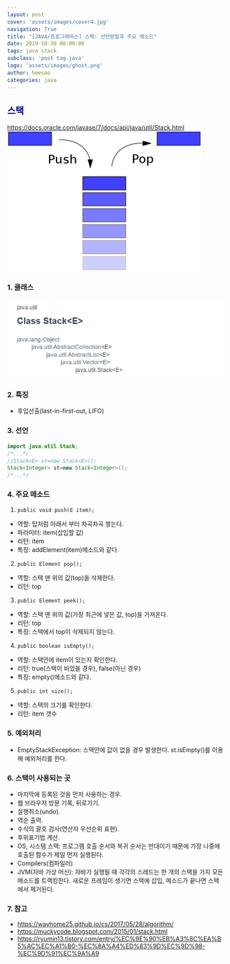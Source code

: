 ```yaml
---
layout: post
cover: 'assets/images/cover4.jpg'
navigation: True
title: "[JAVA/프로그래머스] 스택: 선언방법과 주요 메소드"
date: 2019-10-30 00:00:00
tags: java stack
subclass: 'post tag-java'
logo: 'assets/images/ghost.png'
author: heesoo
categories: java
---
```

## <span style="color:navy">스택</span>
<https://docs.oracle.com/javase/7/docs/api/java/util/Stack.html>
![스택](./assets/images/191030_3.png)

### 1. 클래스
![구조](./assets/images/191030_4.PNG)


### 2. 특징
- 후입선출(last-in-first-out, LIFO)


### 3. 선언
```java
import java.util.Stack;
/*...*/
//Stack<E> st=new Stack<E>();
Stack<Integer> st=new Stack<Integer>();
/*...*/
```


### 4. 주요 메소드
1. `public void push(E item);`
- 역할: 탑처럼 아래서 부터 차곡차곡 쌓는다.
- 파라미터: item(삽입할 값)
- 리턴: item
- 특징: addElement(item)메소드와 같다.

2. `public Element pop();`
- 역할: 스택 맨 위의 값(top)을 삭제한다.
- 리턴: top

3. `public Element peek();`
- 역할: 스택 맨 위의 값(가장 최근에 넣은 값, top)을 가져온다.
- 리턴: top
- 특징: 스택에서 top이 삭제되지 않는다.

4. `public boolean isEmpty();`
- 역할: 스택안에 item이 있는지 확인한다.
- 리턴: true(스택이 비었을 경우), false(아닌 경우)
- 특징: empty()메소드와 같다.

5. `public int size();`
- 역할: 스택의 크기를 확인한다.
- 리턴: item 갯수


### 5. 예외처리
- EmptyStackException: 스택안에 값이 없을 경우 발생한다.
  st.isEmpty()를 이용해 예외처리를 한다.


### 6. 스택이 사용되는 곳
 - 마지막에 등록된 것을 먼저 사용하는 경우.
 - 웹 브라우저 방문 기록, 뒤로가기.
 - 실행취소(undo).
 - 역순 출력.
 - 수식의 괄호 검사(연산자 우선순위 표현).
 - 후위표기법 계산.
 - OS, 시스템 스택: 프로그램 호출 순서와 복귀 순서는 반대이기 때문에 가장 나중에 호출된 함수가 제일 먼저 실행된다.
 - Compilers(컴파일러)
 - JVM(자바 가상 머신): 자바가 실행될 때 각각의 스레드는 한 개의 스택을 가지 모든 메소드를 트랙킹한다. 새로운 프레임이 생기면 스택에 삽입, 메소드가 끝나면 스택에서 제거된다.


### 7. 참고
- <https://wayhome25.github.io/cs/2017/05/28/algorithm/>
- <https://muckycode.blogspot.com/2015/01/stack.html>
- <https://ryumin13.tistory.com/entry/%EC%9E%90%EB%A3%8C%EA%B5%AC%EC%A1%B0-%EC%8A%A4%ED%83%9D%EC%9D%98-%EC%9D%91%EC%9A%A9>
